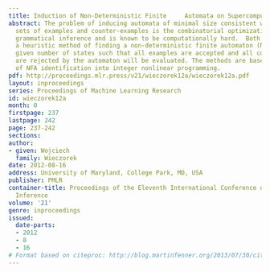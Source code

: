 ```yaml
---
title: Induction of Non-Deterministic Finite     Automata on Supercomputers
abstract: The problem of inducing automata of minimal size consistent with finite
  sets of examples and counter-examples is the combinatorial optimization task of
  grammatical inference and is known to be computationally hard.  Both an exact and
  a heuristic method of finding a non-deterministic finite automaton (NFA) with a
  given number of states such that all examples are accepted and all counter-examples
  are rejected by the automaton will be evaluated. The methods are based on a translation
  of NFA identification into integer nonlinear programming.
pdf: http://proceedings.mlr.press/v21/wieczorek12a/wieczorek12a.pdf
layout: inproceedings
series: Proceedings of Machine Learning Research
id: wieczorek12a
month: 0
firstpage: 237
lastpage: 242
page: 237-242
sections: 
author:
- given: Wojciech
  family: Wieczorek
date: 2012-08-16
address: University of Maryland, College Park, MD, USA
publisher: PMLR
container-title: Proceedings of the Eleventh International Conference on Grammatical
  Inference
volume: '21'
genre: inproceedings
issued:
  date-parts:
  - 2012
  - 8
  - 16
# Format based on citeproc: http://blog.martinfenner.org/2013/07/30/citeproc-yaml-for-bibliographies/
---
```

